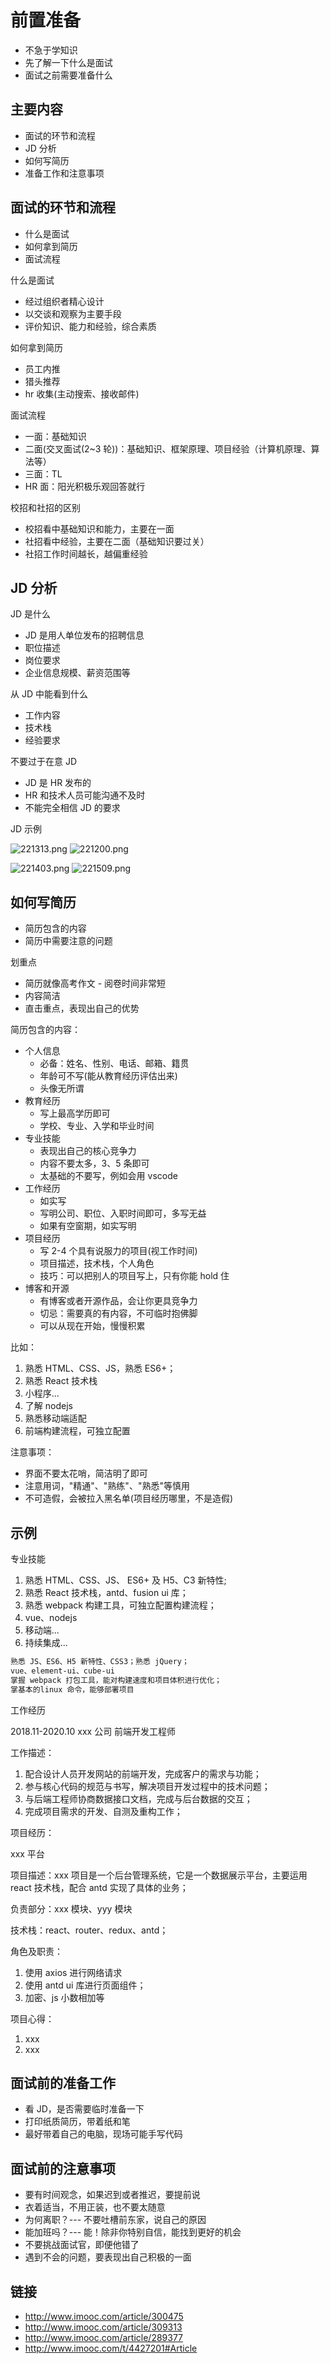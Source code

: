 # 前置准备

- 不急于学知识
- 先了解一下什么是面试
- 面试之前需要准备什么

## 主要内容

- 面试的环节和流程
- JD 分析
- 如何写简历
- 准备工作和注意事项

## 面试的环节和流程

- 什么是面试
- 如何拿到简历
- 面试流程

什么是面试

- 经过组织者精心设计
- 以交谈和观察为主要手段
- 评价知识、能力和经验，综合素质

如何拿到简历

- 员工内推
- 猎头推荐
- hr 收集(主动搜索、接收邮件)

面试流程

- 一面：基础知识
- 二面(交叉面试(2~3 轮))：基础知识、框架原理、项目经验（计算机原理、算法等）
- 三面：TL
- HR 面：阳光积极乐观回答就行

校招和社招的区别

- 校招看中基础知识和能力，主要在一面
- 社招看中经验，主要在二面（基础知识要过关）
- 社招工作时间越长，越偏重经验

## JD 分析

JD 是什么
- JD 是用人单位发布的招聘信息
- 职位描述
- 岗位要求
- 企业信息规模、薪资范围等

从 JD 中能看到什么
- 工作内容
- 技术栈
- 经验要求

不要过于在意 JD
- JD 是 HR 发布的
- HR 和技术人员可能沟通不及时
- 不能完全相信 JD 的要求

JD 示例

![221313.png](./img/221313.png)
![221200.png](./img/221200.png)

![221403.png](./img/221403.png)
![221509.png](./img/221509.png)

## 如何写简历

- 简历包含的内容
- 简历中需要注意的问题

划重点
- 简历就像高考作文 - 阅卷时间非常短
- 内容简洁
- 直击重点，表现出自己的优势

简历包含的内容：
- 个人信息
  - 必备：姓名、性别、电话、邮箱、籍贯
  - 年龄可不写(能从教育经历评估出来)
  - 头像无所谓
- 教育经历
  - 写上最高学历即可
  - 学校、专业、入学和毕业时间
- 专业技能
  - 表现出自己的核心竞争力
  - 内容不要太多，3、5 条即可
  - 太基础的不要写，例如会用 vscode
- 工作经历
  - 如实写
  - 写明公司、职位、入职时间即可，多写无益
  - 如果有空窗期，如实写明
- 项目经历
  - 写 2-4 个具有说服力的项目(视工作时间)
  - 项目描述，技术栈，个人角色
  - 技巧：可以把别人的项目写上，只有你能 hold 住
- 博客和开源
  - 有博客或者开源作品，会让你更具竞争力
  - 切忌：需要真的有内容，不可临时抱佛脚
  - 可以从现在开始，慢慢积累

比如：

1. 熟悉 HTML、CSS、JS，熟悉 ES6+；
2. 熟悉 React 技术栈
3. 小程序...
4. 了解 nodejs
5. 熟悉移动端适配
6. 前端构建流程，可独立配置

注意事项：
- 界面不要太花哨，简洁明了即可
- 注意用词，"精通"、"熟练"、"熟悉"等慎用
- 不可造假，会被拉入黑名单(项目经历哪里，不是造假)

## 示例

专业技能
1. 熟悉 HTML、CSS、JS、 ES6+ 及 H5、C3 新特性;
2. 熟悉 React 技术栈，antd、fusion ui 库；
3. 熟悉 webpack 构建工具，可独立配置构建流程；
4. vue、nodejs
5. 移动端...
6. 持续集成...

```txt
熟悉 JS、ES6、H5 新特性、CSS3；熟悉 jQuery；
vue、element-ui、cube-ui
掌握 webpack 打包工具，能对构建速度和项目体积进行优化；
掌基本的linux 命令，能够部署项目
```

工作经历

2018.11-2020.10 xxx 公司 前端开发工程师

工作描述：
1. 配合设计人员开发网站的前端开发，完成客户的需求与功能；
2. 参与核心代码的规范与书写，解决项目开发过程中的技术问题；
3. 与后端工程师协商数据接口文档，完成与后台数据的交互；
4. 完成项目需求的开发、自测及重构工作；

项目经历：

xxx 平台

项目描述：xxx 项目是一个后台管理系统，它是一个数据展示平台，主要运用 react 技术栈，配合 antd 实现了具体的业务；

负责部分：xxx 模块、yyy 模块

技术栈：react、router、redux、antd；

角色及职责：

1. 使用 axios 进行网络请求
2. 使用 antd ui 库进行页面组件；
3. 加密、js 小数相加等

项目心得：

1. xxx
2. xxx

## 面试前的准备工作

- 看 JD，是否需要临时准备一下
- 打印纸质简历，带着纸和笔
- 最好带着自己的电脑，现场可能手写代码

## 面试前的注意事项

- 要有时间观念，如果迟到或者推迟，要提前说
- 衣着适当，不用正装，也不要太随意
- 为何离职？--- 不要吐槽前东家，说自己的原因
- 能加班吗？--- 能！除非你特别自信，能找到更好的机会
- 不要挑战面试官，即便他错了
- 遇到不会的问题，要表现出自己积极的一面

## 链接

- http://www.imooc.com/article/300475
- http://www.imooc.com/article/309313
- http://www.imooc.com/article/289377
- http://www.imooc.com/t/4427201#Article

